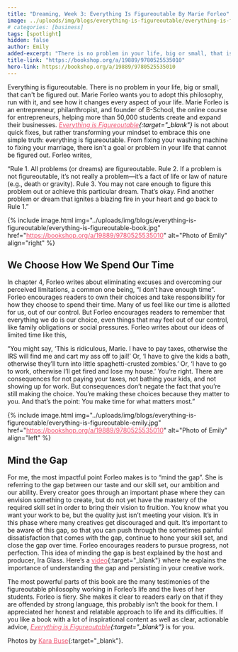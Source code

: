 ```yaml
---
title: "Dreaming, Week 3: Everything Is Figureoutable By Marie Forleo"
image: ../uploads/img/blogs/everything-is-figureoutable/everything-is-figureoutable-cover-2.jpg
# categories: [business]
tags: [spotlight]
hidden: false
author: Emily
added-excerpt: "There is no problem in your life, big or small, that is not figureoutable. Marie Forleo wants you to adopt this life-changing philosophy, run with it, and see how it changes every aspect of your life. Marie Forleo is an entrepreneur, philanthropist, and founder of B-School, the online course for entrepreneurs, helping more than 50,000 students create and expand their businesses. <i>Everything is Figureoutable</i> is not about quick fixes, but rather transforming your mindset to embrace this one simple truth: everything is figureoutable."
title-link: "https://bookshop.org/a/19889/9780525535010"
hero-link: https://bookshop.org/a/19889/9780525535010
---
```


<style> em {color: black;} p a {color: #f0506e;}</style>

Everything is figureoutable. There is no problem in your life, big or small, that can't be figured out. Marie Forleo wants you to adopt this philosophy, run with it, and see how it changes every aspect of your life. Marie Forleo is an entrepreneur, philanthropist, and founder of B-School, the online course for entrepreneurs, helping more than 50,000 students create and expand their businesses. _[Everything is Figureoutable](https://bookshop.org/a/19889/9780525535010){:target="\_blank"}_ is not about quick fixes, but rather transforming your mindset to embrace this one simple truth: everything is figureoutable. From fixing your washing machine to fixing your marriage, there isn’t a goal or problem in your life that cannot be figured out. Forleo writes,

“Rule 1. All problems (or dreams) are figureoutable. Rule 2. If a problem is not figureoutable, it’s not really a problem—it’s a fact of life or law of nature (e.g., death or gravity). Rule 3. You may not care enough to figure this problem out or achieve this particular dream. That’s okay. Find another problem or dream that ignites a blazing fire in your heart and go back to Rule 1.”

{% include image.html img="../uploads/img/blogs/everything-is-figureoutable/everything-is-figureoutable-book.jpg" href="https://bookshop.org/a/19889/9780525535010" alt="Photo of Emily" align="right" %}

## We Choose How We Spend Our Time

In chapter 4, Forleo writes about eliminating excuses and overcoming our perceived limitations, a common one being, “I don’t have enough time”. Forleo encourages readers to own their choices and take responsibility for how they choose to spend their time. Many of us feel like our time is allotted for us, out of our control. But Forleo encourages readers to remember that everything we do is our choice, even things that may feel out of our control, like family obligations or social pressures. Forleo writes about our ideas of limited time like this,

“You might say, ‘This is ridiculous, Marie. I have to pay taxes, otherwise the IRS will find me and cart my ass off to jail!’ Or, ‘I have to give the kids a bath, otherwise they’ll turn into little spaghetti-crusted zombies.’ Or, ‘I have to go to work, otherwise I’ll get fired and lose my house.’ You’re right. There are consequences for not paying your taxes, not bathing your kids, and not showing up for work. But consequences don’t negate the fact that you’re still making the choice. You’re making these choices because they matter to you. And that’s the point: You make time for what matters most.”

{% include image.html img="../uploads/img/blogs/everything-is-figureoutable/everything-is-figureoutable-emily.jpg" href="https://bookshop.org/a/19889/9780525535010" alt="Photo of Emily" align="left" %}

## Mind the Gap

For me, the most impactful point Forleo makes is to “mind the gap”. She is referring to the gap between our taste and our skill set, our ambition and our ability. Every creator goes through an important phase where they can envision something to create, but do not yet have the mastery of the required skill set in order to bring their vision to fruition. You know what you want your work to be, but the quality just isn’t meeting your vision. It’s in this phase where many creatives get discouraged and quit. It’s important to be aware of this gap, so that you can push through the sometimes painful dissatisfaction that comes with the gap, continue to hone your skill set, and close the gap over time. Forleo encourages readers to pursue progress, not perfection. This idea of minding the gap is best explained by the host and producer, Ira Glass. Here’s a [video](https://vimeo.com/24715531){:target="\_blank"} where he explains the importance of understanding the gap and persisting in your creative work.

The most powerful parts of this book are the many testimonies of the figureoutable philosophy working in Forleo’s life and the lives of her students. Forleo is fiery. She makes it clear to readers early on that if they are offended by strong language, this probably isn’t the book for them. I appreciated her honest and relatable approach to life and its difficulties. If you like a book with a lot of inspirational content as well as clear, actionable advice, _[Everything is Figureoutable](https://bookshop.org/a/19889/9780525535010){:target="\_blank"}_ is for you.

Photos by [Kara Buse](https://wyldroots.com/){:target="\_blank"}.
